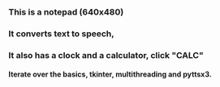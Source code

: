 ### This is a notepad (640x480)

### It converts text to speech,

### It also has a clock and a calculator, click "CALC"

#### Iterate over the basics, tkinter, multithreading and pyttsx3.
